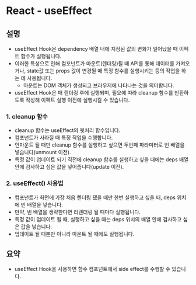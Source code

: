 # React - useEffect

## 설명

- useEffect Hook은 dependency 배열 내에 지정된 값의 변화가 일어났을 때 이펙트 함수가 실행됩니다.
- 이러한 특성으로 인해 컴포넌트가 마운트(렌더링)될 때 API를 통해 데이터를 가져오거나, state값 또는 props 값이 변경될 때 특정 함수를 실행시키는 등의 작업을 하는 데 사용됩니다.
  - 마운트는 DOM 객체가 생성되고 브라우저에 나타나는 것을 의미합니다.
- useEffect Hook은 매 렌더링 후에 실행되며, 필요에 따라 cleanup 함수를 반환하도록 작성해 이펙트 실행 이전에 실행시킬 수 있습니다.

### 1. cleanup 함수

- cleanup 함수는 useEffect의 뒷처리 함수입니다.
- 컴포넌트가 사라질 때 특정 작업을 수행합니다.
- 언마운트 될 때만 cleanup 함수를 실행하고 싶으면 두번째 파라미터로 빈 배열을 넣습니다(unmount 이전).
- 특정 값이 업데이트 되기 직전에 cleanup 함수를 실행하고 싶을 때에는 deps 배열안에 검사하고 싶은 값을 넣어줍니다(update 이전).

### 2. useEffect() 사용법

- 컴포넌트가 화면에 가장 처음 렌더링 됐을 때만 한번 실행하고 싶을 때, deps 위치에 빈 배열을 넣습니다.
- 만약, 빈 배열을 생략한다면 리렌더링 될 때마다 실행됩니다.
- 특정 값이 업데이트 될 때, 실행하고 싶을 때는 deps 위치의 배열 안에 검사하고 싶은 값을 넣습니다.
- 업데이트 될 때뿐만 아니라 마운트 될 때에도 실행됩니다.

## 요약

- useEffect Hook을 사용하면 함수 컴포넌트에서 side effect를 수행할 수 있습니다.

